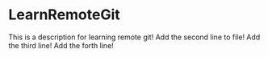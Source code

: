 # LearnRemoteGit
This is a description for learning remote git!
Add the second line to file!
Add the third line!
Add the forth line!
